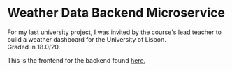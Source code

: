 # Weather Data Backend Microservice
For my last university project, I was invited by the course's lead teacher to build a weather dashboard for the University of Lisbon.
<br>
Graded in 18.0/20.
<br>

This is the frontend for the backend found [here.](https://github.com/Mistakx/weatherDashboardBackend/)
